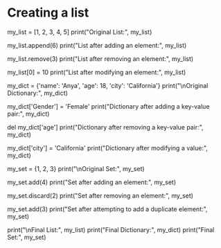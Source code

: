 # Creating a list
my_list = [1, 2, 3, 4, 5]
print("Original List:", my_list)

my_list.append(6)
print("List after adding an element:", my_list)

my_list.remove(3)
print("List after removing an element:", my_list)

my_list[0] = 10
print("List after modifying an element:", my_list)

my_dict = {'name': 'Anya', 'age': 18, 'city': 'California'}
print("\nOriginal Dictionary:", my_dict)

my_dict['Gender'] = 'Female'
print("Dictionary after adding a key-value pair:", my_dict)

del my_dict['age']
print("Dictionary after removing a key-value pair:", my_dict)

my_dict['city'] = 'California'
print("Dictionary after modifying a value:", my_dict)

my_set = {1, 2, 3}
print("\nOriginal Set:", my_set)

my_set.add(4)
print("Set after adding an element:", my_set)

my_set.discard(2)
print("Set after removing an element:", my_set)

my_set.add(3)
print("Set after attempting to add a duplicate element:", my_set)

print("\nFinal List:", my_list)
print("Final Dictionary:", my_dict)
print("Final Set:", my_set)
